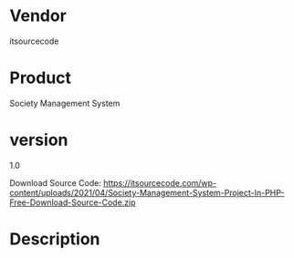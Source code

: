 # Vendor

itsourcecode

# Product

Society Management System

# version

1.0

Download Source Code: https://itsourcecode.com/wp-content/uploads/2021/04/Society-Management-System-Project-In-PHP-Free-Download-Source-Code.zip

# Description
